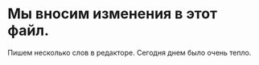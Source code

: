 # Мы вносим изменения в этот файл.

Пишем несколько слов в редакторе.
Сегодня днем было очень тепло.

